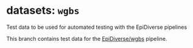 # datasets: `wgbs`
Test data to be used for automated testing with the EpiDiverse pipelines

This branch contains test data for the [EpiDiverse/wgbs](https://github.com/epidiverse/wgbs) pipeline.
